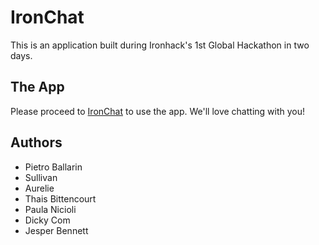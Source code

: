 # IronChat


This is an application built during Ironhack's 1st Global Hackathon in two days. 

## The App

Please proceed to [IronChat](http://ironchat.herokuapp.com/) to use the app. We'll love chatting with you!

## Authors

- Pietro Ballarin
- Sullivan
- Aurelie
- Thais Bittencourt
- Paula Nicioli
- Dicky Com
- Jesper Bennett
